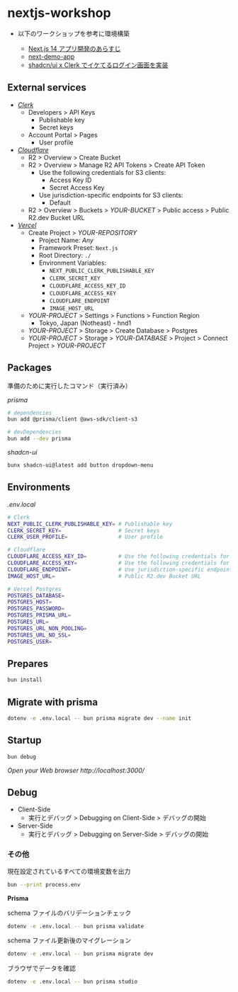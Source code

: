 # nextjs-workshop

- 以下のワークショップを参考に環境構築

  - [Next.js 14 アプリ開発のあらすじ](https://zenn.dev/nino/books/30e21d37af73b5)
  - [next-demo-app](https://github.com/dninomiya/next-demo-app)
  - [shadcn/ui x Clerk でイケてるログイン画面を実装](https://zenn.dev/hayato94087/articles/98a48652e48bdb)

## External services

- [_Clerk_](https://clerk.com/)
  - Developers > API Keys
    - Publishable key
    - Secret keys
  - Account Portal > Pages
    - User profile
- [_Cloudflare_](https://www.cloudflare.com/)
  - R2 > Overview > Create Bucket
  - R2 > Overview > Manage R2 API Tokens > Create API Token
    - Use the following credentials for S3 clients:
      - Access Key ID
      - Secret Access Key
    - Use jurisdiction-specific endpoints for S3 clients:
      - Default
  - R2 > Overview > Buckets > _YOUR-BUCKET_ > Public access > Public R2.dev Bucket URL
- [_Vercel_](https://vercel.com/)
  - Create Project > _YOUR-REPOSITORY_
    - Project Name: _Any_
    - Framework Preset: `Next.js`
    - Root Directory: `./`
    - Environment Variables:
      - `NEXT_PUBLIC_CLERK_PUBLISHABLE_KEY`
      - `CLERK_SECRET_KEY`
      - `CLOUDFLARE_ACCESS_KEY_ID`
      - `CLOUDFLARE_ACCESS_KEY`
      - `CLOUDFLARE_ENDPOINT`
      - `IMAGE_HOST_URL`
  - _YOUR-PROJECT_ > Settings > Functions > Function Region
    - Tokyo, Japan (Notheast) - hnd1
  - _YOUR-PROJECT_ > Storage > Create Database > Postgres
  - _YOUR-PROJECT_ > Storage > _YOUR-DATABASE_ > Project > Connect Project > _YOUR-PROJECT_

## Packages

準備のために実行したコマンド（実行済み）

_prisma_

```sh
# dependencies
bun add @prisma/client @aws-sdk/client-s3

# devDependencies
bun add --dev prisma
```

_shadcn-ui_

```sh
bunx shadcn-ui@latest add button dropdown-menu
```

## Environments

_.env.local_

```sh
# Clerk
NEXT_PUBLIC_CLERK_PUBLISHABLE_KEY= # Publishable key
CLERK_SECRET_KEY=                  # Secret keys
CLERK_USER_PROFILE=                # User profile

# Cloudflare
CLOUDFLARE_ACCESS_KEY_ID=          # Use the following credentials for S3 clients: Access Key ID
CLOUDFLARE_ACCESS_KEY=             # Use the following credentials for S3 clients: Secret Access Key
CLOUDFLARE_ENDPOINT=               # Use jurisdiction-specific endpoints for S3 clients: Default
IMAGE_HOST_URL=                    # Public R2.dev Bucket URL

# Vercel Postgres
POSTGRES_DATABASE=
POSTGRES_HOST=
POSTGRES_PASSWORD=
POSTGRES_PRISMA_URL=
POSTGRES_URL=
POSTGRES_URL_NON_POOLING=
POSTGRES_URL_NO_SSL=
POSTGRES_USER=
```

## Prepares

```sh
bun install
```

## Migrate with prisma

```sh
dotenv -e .env.local -- bun prisma migrate dev --name init
```

## Startup

```sh
bun debug
```

_Open your Web browser http://localhost:3000/_

## Debug

- Client-Side
  - 実行とデバッグ > Debugging on Client-Side > デバッグの開始
- Server-Side
  - 実行とデバッグ > Debugging on Server-Side > デバッグの開始

### その他

現在設定されているすべての環境変数を出力

```sh
bun --print process.env
```

**Prisma**

schema ファイルのバリデーションチェック

```sh
dotenv -e .env.local -- bun prisma validate
```

schema ファイル更新後のマイグレーション

```sh
dotenv -e .env.local -- bun prisma migrate dev
```

ブラウザでデータを確認

```sh
dotenv -e .env.local -- bun prisma studio
```
